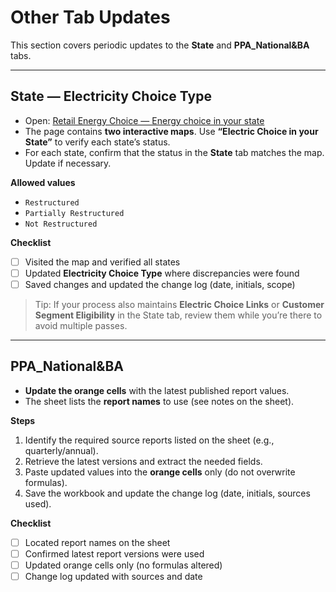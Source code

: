 # Other Tab Updates

This section covers periodic updates to the **State** and **PPA_National&BA** tabs.

---

## State — Electricity Choice Type

- Open: [Retail Energy Choice — Energy choice in your state](https://www.retailenergychoice.org/energy-choice-in-your-state/#info)
- The page contains **two interactive maps**. Use **“Electric Choice in your State”** to verify each state’s status.
- For each state, confirm that the status in the **State** tab matches the map. Update if necessary.

**Allowed values**
- `Restructured`
- `Partially Restructured`
- `Not Restructured`

**Checklist**
- [ ] Visited the map and verified all states  
- [ ] Updated **Electricity Choice Type** where discrepancies were found  
- [ ] Saved changes and updated the change log (date, initials, scope)

> Tip: If your process also maintains **Electric Choice Links** or **Customer Segment Eligibility** in the State tab, review them while you’re there to avoid multiple passes.

---

## PPA_National&BA

- **Update the orange cells** with the latest published report values.  
- The sheet lists the **report names** to use (see notes on the sheet).

**Steps**
1. Identify the required source reports listed on the sheet (e.g., quarterly/annual).
2. Retrieve the latest versions and extract the needed fields.
3. Paste updated values into the **orange cells** only (do not overwrite formulas).
4. Save the workbook and update the change log (date, initials, sources used).

**Checklist**
- [ ] Located report names on the sheet  
- [ ] Confirmed latest report versions were used  
- [ ] Updated orange cells only (no formulas altered)  
- [ ] Change log updated with sources and date
